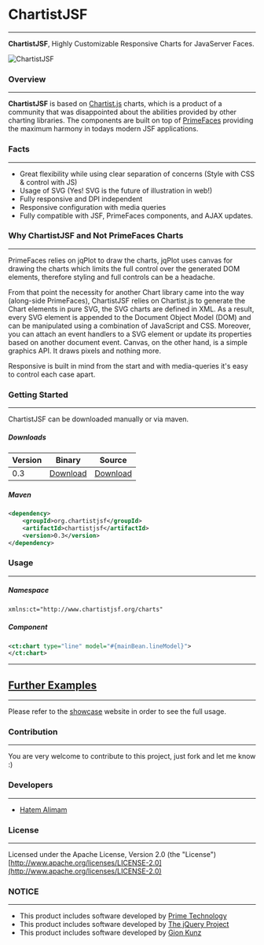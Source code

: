 # ChartistJSF
***

**ChartistJSF**, Highly Customizable Responsive Charts for JavaServer Faces.

![ChartistJSF](http://i.imgur.com/PvHoTjp.png?1)

### Overview
***

**ChartistJSF** is based on [Chartist.js](http://gionkunz.github.io/chartist-js/) charts, which is a product of a community that was disappointed about the abilities provided by other charting libraries. The components are built on top of [PrimeFaces](http://primefaces.org) providing the maximum harmony in todays modern JSF applications.

### Facts

***

* Great flexibility while using clear separation of concerns (Style with CSS & control with JS)
* Usage of SVG (Yes! SVG is the future of illustration in web!)
* Fully responsive and DPI independent
* Responsive configuration with media queries 
* Fully compatible with JSF, PrimeFaces components, and AJAX updates.


### Why ChartistJSF and Not PrimeFaces Charts

***
PrimeFaces relies on jqPlot to draw the charts, jqPlot uses canvas for drawing the charts which limits the full control over the generated DOM elements, therefore styling and full controls can be a headache.

From that point the necessity for another Chart library came into the way (along-side PrimeFaces), ChartistJSF relies on Chartist.js to generate the Chart elements in pure SVG, the SVG charts are defined in XML. As a result, every SVG element is appended to the Document Object Model (DOM) and can be manipulated using a combination of JavaScript and CSS. Moreover, you can attach an event handlers to a SVG element or update its properties based on another document event. Canvas, on the other hand, is a simple graphics API. It draws pixels and nothing more.

Responsive is built in mind from the start and with media-queries it's easy to control each case apart.


### Getting Started
***

ChartistJSF can be downloaded manually or via maven.  

##### Downloads

Version | Binary | Source
------------ | -------------  | ------------- 
0.3| [Download](https://oss.sonatype.org/content/repositories/releases/org/chartistjsf/ChartistJSF/0.3/ChartistJSF-0.3.jar)  | [Download](https://oss.sonatype.org/content/repositories/releases/org/chartistjsf/ChartistJSF/0.3/ChartistJSF-0.3-sources.jar)

##### Maven

```xml
<dependency>
	<groupId>org.chartistjsf</groupId>
	<artifactId>chartistjsf</artifactId>
	<version>0.3</version>		
</dependency>
```

### Usage
***

##### Namespace

```xml
xmlns:ct="http://www.chartistjsf.org/charts"
```

##### Component

```xml
<ct:chart type="line" model="#{mainBean.lineModel}">
</ct:chart>
```
- - - -


## [Further Examples](http://jsf.hatemalimam.com/chartistjsf)
***

Please refer to the [showcase](http://jsf.hatemalimam.com/chartistjsf) website in order to see the full usage.


### Contribution
***
You are very welcome to contribute to this project, just fork and let me know :)

###  Developers
***
* [Hatem Alimam](http://hatemalimam.com)

### License
***
Licensed under the Apache License, Version 2.0 (the "License") [http://www.apache.org/licenses/LICENSE-2.0](http://www.apache.org/licenses/LICENSE-2.0)

### NOTICE
***
* This product includes software developed by [Prime Technology](http://www.prime.com.tr/)
* This product includes software developed by [The jQuery Project](http://jquery.com)
* This product includes software developed by [Gion Kunz](https://github.com/gionkunz/chartist-js)


